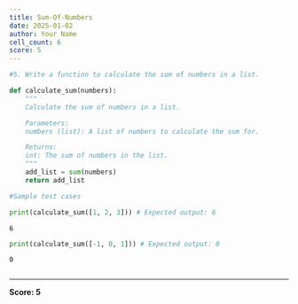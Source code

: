 ```yaml
---
title: Sum-Of-Numbers
date: 2025-01-02
author: Your Name
cell_count: 6
score: 5
---
```


```python
#5. Write a function to calculate the sum of numbers in a list.
```


```python
def calculate_sum(numbers):
    """
    Calculate the sum of numbers in a list.

    Parameters:
    numbers (list): A list of numbers to calculate the sum for.

    Returns:
    int: The sum of numbers in the list.
    """
    add_list = sum(numbers)
    return add_list
```


```python
#Sample test cases
```


```python
print(calculate_sum([1, 2, 3])) # Expected output: 6
```

    6



```python
print(calculate_sum([-1, 0, 1])) # Expected output: 0
```

    0



```python

```


---
**Score: 5**
